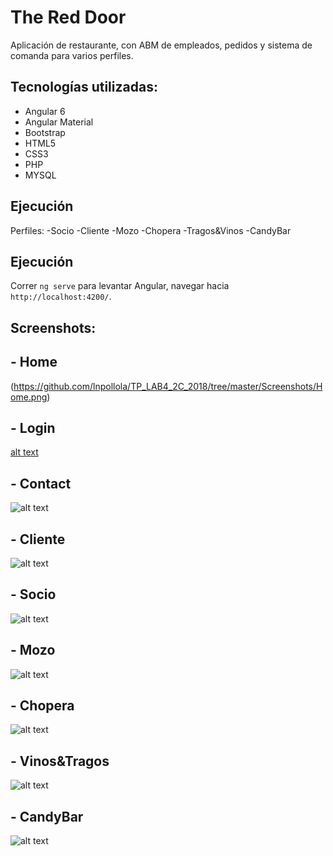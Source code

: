 # The Red Door
Aplicación de restaurante, con ABM de empleados, pedidos y sistema de comanda para varios perfiles.


## Tecnologías utilizadas:
- Angular 6
- Angular Material
- Bootstrap
- HTML5
- CSS3
- PHP 
- MYSQL

## Ejecución
Perfiles:
-Socio
-Cliente
-Mozo
-Chopera
-Tragos&Vinos
-CandyBar

## Ejecución
Correr `ng serve` para levantar Angular, navegar hacia `http://localhost:4200/`.

## Screenshots:

## - Home
(https://github.com/lnpollola/TP_LAB4_2C_2018/tree/master/Screenshots/Home.png)

## - Login 
[alt text](https://github.com/lnpollola/TP_LAB4_2C_2018/tree/master/Screenshots/Login.JPG)

## - Contact
![alt text](https://github.com/lnpollola/TP_LAB4_2C_2018/tree/master/Screenshots/Contact.JPG)

## - Cliente
![alt text](https://github.com/lnpollola/TP_LAB4_2C_2018/tree/master/Screenshots/Menu_Feedback.png)

## - Socio 
![alt text](https://github.com/lnpollola/TP_LAB4_2C_2018/tree/master/Screenshots/Menu.png)

## - Mozo 
![alt text](https://github.com/lnpollola/TP_LAB4_2C_2018/tree/master/Screenshots/Menu.png)

## - Chopera 
![alt text](https://github.com/lnpollola/TP_LAB4_2C_2018/tree/master/Screenshots/Menu.png)

## - Vinos&Tragos 
![alt text](https://github.com/lnpollola/TP_LAB4_2C_2018/tree/master/Screenshots/Menu.png)

## - CandyBar 
![alt text](https://github.com/lnpollola/TP_LAB4_2C_2018/tree/master/Screenshots/Menu.png)

